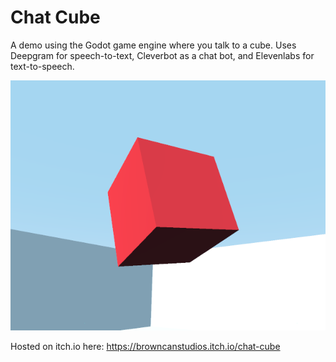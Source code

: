 # Chat Cube

A demo using the Godot game engine where you talk to a cube. Uses Deepgram for speech-to-text, Cleverbot as a chat bot, and Elevenlabs for text-to-speech.

<p align="center">
  <img src="./READMEAssets/chatcubeitchcover.png" alt="A picture of Chat Cube."/>
</p>

Hosted on itch.io here: https://browncanstudios.itch.io/chat-cube
